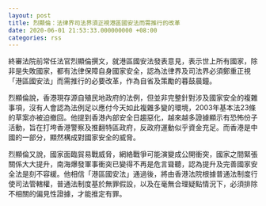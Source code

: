 ```yaml
---
layout: post
title: 烈顯倫：法律界司法界須正視港區國安法而需推行的改革
date: 2020-06-01 21:53:33.000000000 +08:00
categories: rss
---
```


終審法院前常任法官烈顯倫撰文，就港區國安法發表意見，表示世上所有國家，除非是失敗國家，都有法律保障自身國家安全，認為法律界及司法界必須鄭重正視「港區國安法」而需推行的必要改革，作為自省及策勵的暮鼓晨鐘。

烈顯倫說，香港現存源自殖民地政府的法例，但並非完整針對涉及國家安全的複雜事項，沒有人會認為法例足以應付今天如此複雜多變的環境，2003年基本法23條的草案亦被迫撤回。他提到香港內部安全日趨惡化，越來越多證據顯示有恐怖份子活動，旨在打垮香港警察及推翻特區政府，反政府運動似乎資金充足。而香港是中國的一部分，顯然構成對國家安全的威脅。

烈顯倫又說，國家面臨貿易戰威脅，網絡戰爭可能演變成公開衝突，國家之間緊張關係大大提升，南海爆發軍事衝突已變得不再是危言聳聽，認為提升及完善國家安全法是刻不容緩。他相信「港區國安法」通過後，將由香港法院根據普通法制度行使司法管轄權，普通法制度基於無罪假設，以及在毫無合理疑點情況下，必須排除不相關的偏見性證據，才能推定有罪。
